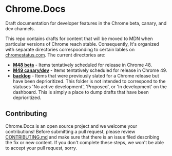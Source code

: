 # Chrome.Docs
Draft documentation for developer features in the Chrome beta, canary, and dev channels.

This repo contains drafts for content that will be moved to MDN when particular versions of Chrome reach stable. Consequently, It's organized with separate directories correspoonding to certain lables on [chromestatus.com](https://www.chromestatus.com/). The current directories are:

- **[M48 beta](m48/)** - Items tentatively scheduled for release in Chrome 48.
- **[M49 canary/dev](m49/)** - Items tentatively scheduled for release in Chrome 49.
- **[backlog](backlog/)** - Items that were previously slated for a Chrome release but have been deprioritized. This folder is not intended to correspond to the statuses 'No active development', 'Proposed', or 'In development' on the dashboard. This is simply a place to dump drafts that have been deprioritized.

Contributing
------------

Chrome.Docs is an open source project and we welcome your contributions!
Before submitting a pull request, please review [CONTRIBUTING.md](CONTRIBUTING.md)
and make sure that there is an issue filed describing the fix or new content.
If you don't complete these steps, we won't be able to accept your pull request, sorry.
